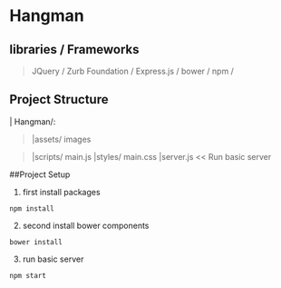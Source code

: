 # Hangman #

## libraries / Frameworks ##
> JQuery /
> Zurb Foundation /
> Express.js /
> bower /
> npm /


## Project Structure ##
  | Hangman/:
  > |assets/
        images

  > |scripts/
        main.js
  > |styles/
        main.css
    |server.js  << Run basic server



##Project Setup
1. first install packages
```
npm install
```
2. second install bower components
```
bower install
```
3. run basic server
```
npm start
```
